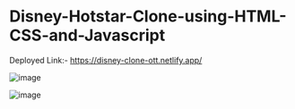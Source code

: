 # Disney-Hotstar-Clone-using-HTML-CSS-and-Javascript

Deployed Link:- https://disney-clone-ott.netlify.app/

![image]()

![image]()
